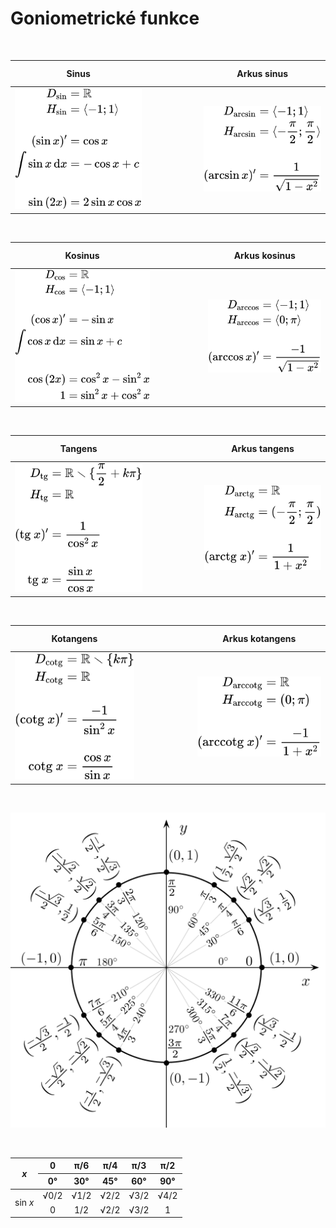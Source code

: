 # Goniometrické funkce

<br>

Sinus|&ensp; &ensp; &ensp; &ensp; &ensp; &ensp; &ensp; &ensp; &ensp; &ensp;|Arkus sinus
:-:|---|:-:
![sinus](../svg/goniofce/sinus.svg) || ![arcsinus](../svg/goniofce/arcsinus.svg)

<br>

Kosinus|&ensp; &ensp; &ensp; &ensp; &ensp; &ensp; &ensp; &ensp; &ensp; &ensp;|Arkus kosinus
:-:|---|:-:
![cosinus](../svg/goniofce/cosinus.svg) || ![arccosinus](../svg/goniofce/arccosinus.svg)

<br>

Tangens|&ensp; &ensp; &ensp; &ensp; &ensp; &ensp; &ensp; &ensp; &ensp; &ensp;|Arkus tangens
:-:|---|:-:
![tangens](../svg/goniofce/tangens.svg) || ![arctangens](../svg/goniofce/arctangens.svg)

<br>

Kotangens|&ensp; &ensp; &ensp; &ensp; &ensp; &ensp; &ensp; &ensp; &ensp; &ensp;|Arkus kotangens
:-:|---|:-:
![cotangens](../svg/goniofce/cotangens.svg) || ![arccotangens](../svg/goniofce/arccotangens.svg)

<br>

![jednotková kružnice](../svg/goniofce/jednotkova.svg)

<br>

<table>
    <thead>
        <tr><th align="center" rowspan="2"><i>x</i></th><th align="center">0</th><th align="center">π/6</th><th align="center">π/4</th><th align="center">π/3</th><th align="center">π/2</th></tr>
        <tr><th align="center">0°</th><th align="center">30°</th><th align="center">45°</th><th align="center">60°</th><th align="center">90°</th></tr>
    </thead>
    <tbody>
        <tr><td align="center" rowspan="2">sin <i>x</i></td><td align="center">√0/2</td><td align="center">√1/2</td><td align="center">√2/2</td><td align="center">√3/2</td><td align="center">√4/2</td></tr>
        <tr></td><td align="center">0</td><td align="center">1/2</td><td align="center">√2/2</td><td align="center">√3/2</td><td align="center">1</td></tr>
    </tbody>
</table>

<br>

<!-- $$
\begin{align}
D_{\sin}&=ℝ \\
H_{\sin}&=\langle-1;1\rangle \\
\\
(\sin{x})'&=\cos{x} \\
\int \! \sin{x} \, \mathrm{d}x&=-\cos{x}+c \\
\\
\sin{(2x)}&=2\sin{x}\cos{x}
\end{align}
$$
$$
\begin{align}
D_{\cos}&=ℝ \\
H_{\cos}&=\langle-1;1\rangle \\
\\
(\cos{x})'&=-\sin{x} \\
\int \! \cos{x} \, \mathrm{d}x&=\sin{x}+c \\
\\
\cos{(2x)}&=\cos^2{x}-\sin^2{x} \\
1&=\sin^2{x}+\cos^2{x}
\end{align}
$$
$$
\begin{align}
D_{\mathrm{tg}}&=ℝ \smallsetminus \{ \frac{\pi}{2}+k\pi \} \\
H_{\mathrm{tg}}&=ℝ \\
\\
(\mathrm{tg}\ x)'&=\frac{1}{\cos^2{x}} \\
\\
\mathrm{tg}\ x&=\frac{\sin{x}}{\cos{x}}
\end{align}
$$
$$
\begin{align}
D_{\mathrm{cotg}}&=ℝ \smallsetminus \{ k\pi \} \\
H_{\mathrm{cotg}}&=ℝ \\
\\
(\mathrm{cotg}\ x)'&=\frac{-1}{\sin^2{x}} \\
\\
\mathrm{cotg}\ x&=\frac{\cos{x}}{\sin{x}}
\end{align}
$$
$$
\begin{align}
D_{\arcsin}&=\langle-1;1\rangle \\
H_{\arcsin}&=\langle -\frac{\pi}{2};\frac{\pi}{2} \rangle \\
\\
(\arcsin{x})'&=\frac{1}{\sqrt{1-x^2}}
\end{align}
$$
$$
\begin{align}
D_{\arccos}&=\langle-1;1\rangle \\
H_{\arccos}&=\langle 0;\pi \rangle \\
\\
(\arccos{x})'&=\frac{-1}{\sqrt{1-x^2}}
\end{align}
$$
$$
\begin{align}
D_{\mathrm{arctg}}&=ℝ \\
H_{\mathrm{arctg}}&=(-\frac{\pi}{2};\frac{\pi}{2}) \\
\\
(\mathrm{arctg}\ x)'&=\frac{1}{1+x^2}
\end{align}
$$
$$
\begin{align}
D_{\mathrm{arccotg}}&=ℝ \\
H_{\mathrm{arccotg}}&=(0;\pi) \\
\\
(\mathrm{arccotg}\ x)'&=\frac{-1}{1+x^2}
\end{align}
$$ -->
